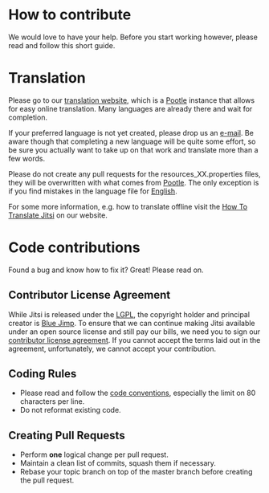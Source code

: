 # How to contribute
We would love to have your help. Before you start working however, please read
and follow this short guide.

# Translation
Please go to our [translation website](http://translate.altel.org), which is a
[Pootle](http://pootle.translatehouse.org/) instance that allows for easy
online translation. Many languages are already there and wait for completion.

If your preferred language is not yet created, please drop us an
[e-mail](mailto:dev@altel.org). Be aware though that completing a new language
will be quite some effort, so be sure you actually want to take up on that
work and translate more than a few words.

Please do not create any pull requests for the resources_XX.properties files,
they will be overwritten with what comes from
[Pootle](http://translate.altel.org). The only exception is if you find
mistakes in the language file for
[English](https://github.com/jitsi/jitsi/blob/master/resources/languages/resources.properties).

For some more information, e.g. how to translate offline visit the
[How To Translate Jitsi](https://altel.org/Documentation/HowToTranslateSIPCommunicator)
on our website.

# Code contributions
Found a bug and know how to fix it? Great! Please read on.

## Contributor License Agreement
While Jitsi is released under the
[LGPL](https://github.com/jitsi/jitsi/blob/master/LICENSE), the copyright
holder and principal creator is [Blue Jimp](http://www.bluejimp.com/). To
ensure that we can continue making Jitsi available under an open source license
and still pay our bills, we need you to sign our
[contributor license agreement](http://www.bluejimp.com/bca.pdf). If you
cannot accept the terms laid out in the agreement, unfortunately, we cannot
accept your contribution.

## Coding Rules
- Please read and follow the [code conventions](https://altel.org/Documentation/CodeConvention),
  especially the limit on 80 characters per line.
- Do not reformat existing code.

## Creating Pull Requests
- Perform **one** logical change per pull request.
- Maintain a clean list of commits, squash them if necessary.
- Rebase your topic branch on top of the master branch before creating the pull request.
